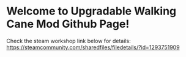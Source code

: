 # Welcome to Upgradable Walking Cane Mod Github Page!
Check the steam workshop link below for details:
https://steamcommunity.com/sharedfiles/filedetails/?id=1293751909

